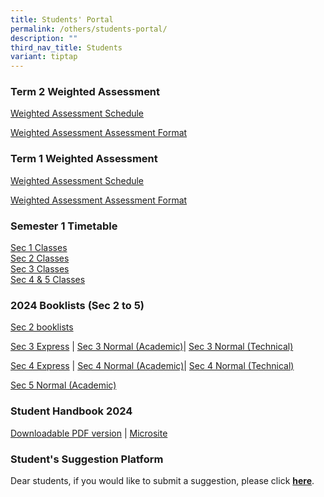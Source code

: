 ```yaml
---
title: Students' Portal
permalink: /others/students-portal/
description: ""
third_nav_title: Students
variant: tiptap
---
```

<h3>Term 2 Weighted Assessment</h3>
<p><a href="/files/2024_Term_2_WA_Schedule__final_.pdf" rel="noopener noreferrer nofollow" target="_blank">Weighted Assessment Schedule</a>
</p>
<p><a href="/files/2024_Term_2_WA_Assessment_Format.pdf" rel="noopener noreferrer nofollow" target="_blank">Weighted Assessment Assessment Format</a>
</p>
<h3>Term 1 Weighted Assessment</h3>
<p><a href="/files/2024_Term_1_WA_Schedule.pdf" rel="noopener noreferrer nofollow" target="_blank">Weighted Assessment Schedule</a>
</p>
<p><a href="/files/2024_Term_1_WA_Assessment_Format.pdf" rel="noopener noreferrer nofollow" target="_blank">Weighted Assessment Assessment Format</a>
</p>
<h3>Semester 1 Timetable</h3>
<p><a href="/files/2024_Sec_1_SEM_1_TT_CLASSES__website_.pdf" rel="noopener noreferrer nofollow" target="_blank">Sec 1 Classes</a> 
<br><a href="/files/2024_SEM_1_TT_SEC_2_CLASSES__website_.pdf" rel="noopener noreferrer nofollow" target="_blank">Sec 2 Classes</a> 
<br><a href="/files/2024_SEM_1_TT_SEC_3_CLASSES__website_.pdf" rel="noopener noreferrer nofollow" target="_blank">Sec 3 Classes</a> 
<br><a href="/files/2024_SEM_1_TT_SEC_4_5_CLASSES__website__25_Jan.pdf" rel="noopener noreferrer nofollow" target="_blank">Sec 4 &amp; 5 Classes</a> 
<br>
</p>
<p></p>
<h3>2024 Booklists (Sec 2 to 5)</h3>
<p><a href="/files/Booklists/Sec_2_Booklist_2024.pdf" rel="noopener noreferrer nofollow" target="_blank">Sec 2 booklists</a>
</p>
<p><a href="/files/Booklists/Sec_3E_Booklist_2024.pdf" rel="noopener noreferrer nofollow" target="_blank">Sec 3 Express</a> |
<a href="/files/Booklists/Sec_3NA_Booklist_2024.pdf" rel="noopener noreferrer nofollow" target="_blank">Sec 3 Normal (Academic)</a>| <a href="/files/Booklists/Sec_3NT_Booklist_2024.pdf" rel="noopener noreferrer nofollow" target="_blank">Sec 3 Normal (Technical)</a>
</p>
<p><a href="/files/Booklists/Sec_4E_Booklist_2024.pdf" rel="noopener noreferrer nofollow" target="_blank">Sec 4 Express</a> |
<a href="/files/Booklists/Sec_4NA_Booklist_2024.pdf" rel="noopener noreferrer nofollow" target="_blank">Sec 4 Normal (Academic)</a>| <a href="/files/Booklists/Sec_4NT_Booklist_2024.pdf" rel="noopener noreferrer nofollow" target="_blank">Sec 4 Normal (Technical)</a>
</p>
<p><a href="/files/Booklists/Sec_5NA_Booklist_2024.pdf" rel="noopener noreferrer nofollow" target="_blank">Sec 5 Normal (Academic)</a>
</p>
<h3>Student Handbook 2024</h3>
<p><a href="/files/Tampines_Companion_4_Apr.pdf" rel="noopener noreferrer nofollow" target="_blank">Downloadable PDF version</a> |
<a href="https://sites.google.com/moe.edu.sg/tpsscompanion/home" rel="noopener noreferrer nofollow" target="_blank">Microsite</a>
</p>
<h3>Student's Suggestion Platform</h3>
<p>Dear students, if you would like to submit a suggestion, please click&nbsp;<strong><a href="https://docs.google.com/forms/d/e/1FAIpQLSd0DVbapkQ1kSpGcwO3ws9aBsnvS2le1xz7iSTZ17LJTgWRJQ/viewform?usp=sf_link" rel="noopener noreferrer nofollow" target="_blank">here</a></strong>.</p>